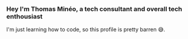 ### Hey I'm Thomas Minéo, a tech consultant and overall tech enthousiast

I'm just learning how to code, so this profile is pretty barren 😅.
